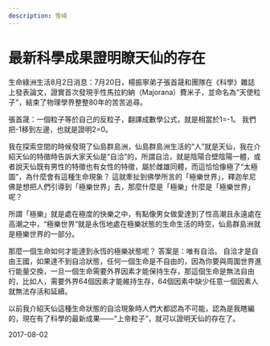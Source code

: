 ```yaml
---
description: 雪峰
---
```


# 最新科學成果證明瞭天仙的存在

生命綠洲生活8月2日消息：7月20日，楊振寧弟子張首晟和團隊在《科學》雜誌上發表論文，證實首次發現手性馬拉約納（Majorana）費米子，並命名為“天使粒子”，結束了物理學界整整80年的苦苦追尋。

張首晟：一個粒子等於自己的反粒子，翻譯成數學公式，就是相當於1=-1。 我們把-1移到左邊，也就是證明2=0。

我在探索空間的時候發現了仙島群島洲，仙島群島洲生活的“人”就是天仙，我在介紹天仙的特徵時告訴大家天仙是“自洽”的，所謂自洽，就是陰陽合壁陰陽一體，或者說天仙既有男性的特徵也有女性的特徵，屬於雌雄同體，而這恰恰像極了“太極圖”，為什麼會有這種生命現象？ 這就牽扯到佛學所言的「極樂世界」，釋迦牟尼佛是想把人們引導到「極樂世界」去，那麼什麼是「極樂」什麼是「極樂世界」呢？

所謂「極樂」就是處在極度的快樂之中，有點像男女做愛達到了性高潮且永遠處在高潮之中，“極樂世界”就是永恆地處在極樂狀態的生命生活的時空，仙島群島洲就是極樂世界的一部分。

那麼一個生命如何才能達到永恆的極樂狀態呢？ 答案是：唯有自洽。 自洽才是自由王國，如果達不到自洽狀態，任何一個生命是不自由的，因為你要與周圍世界進行能量交換，一旦一個生命需要外界因素才能保持生存，那這個生命是無法自由的，比如人，需要外界64個因素才能維持生存，64個因素中缺少任意一個因素人就無法存活和延續。

以前我介紹天仙這種生命狀態的自洽現象時人們大都認為不可能，認為是我瞎編的，現在有了科學的最新成果——“上帝粒子”，就可以證明天仙的存在了。

2017-08-02
